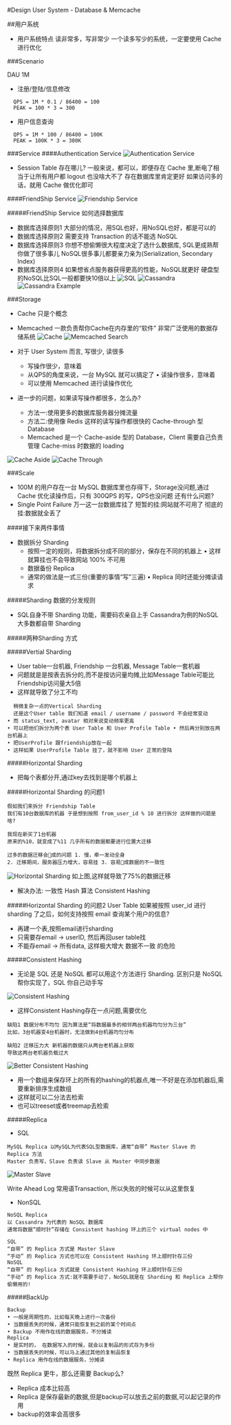 #Design User System - Database & Memcache

##用户系统
-  用户系统特点 读非常多，写非常少 一个读多写少的系统，一定要使用 Cache 进行优化

###Scenario

DAU 1M
- 注册/登陆/信息修改
```
  QPS = 1M * 0.1 / 86400 = 100
  PEAK = 100 * 3 = 300
```
- 用户信息查询
```
  QPS = 1M * 100 / 86400 = 100K
  PEAK = 100K * 3 = 300K
```

###Service
####Authentication Service
![Authentication Service](../image/AuthenticationService.png)
- Session Table 存在哪儿? 一般来说，都可以，即便存在 Cache 里,断电了相当于让所有用户都 logout 也没啥大不了 存在数据库里肯定更好 如果访问多的话，就用 Cache 做优化即可

####FriendShip Service
![Friendship Service](../image/FriendshipService.png)

#####FriendShip Service 如何选择数据库
- 数据库选择原则1 大部分的情况，用SQL也好，用NoSQL也好，都是可以的
- 数据库选择原则2 需要支持 Transaction 的话不能选 NoSQL
- 数据库选择原则3 你想不想偷懒很大程度决定了选什么数据库, SQL更成熟帮你做了很多事儿 NoSQL很多事儿都要亲力亲为(Serialization, Secondary Index)
- 数据库选择原则4 如果想省点服务器获得更高的性能，NoSQL就更好 硬盘型的NoSQL比SQL一般都要快10倍以上
![SQL](../image/SQL.png)
![Cassandra](../image/Cassandra.png)
![Cassandra Example](../image/CassandraExample.png)

###Storage
- Cache 只是个概念
-  Memcached 一款负责帮你Cache在内存里的“软件” 非常广泛使用的数据存储系统
![Cache](../image/Cache.png)
![Memcached Search](../image/MemcachedSearch.png)

- 对于 User System 而言, 写很少, 读很多
  * 写操作很少，意味着
  * 从QPS的角度来说，一台 MySQL 就可以搞定了 • 读操作很多，意味着
  * 可以使用 Memcached 进行读操作优化
- 进一步的问题，如果读写操作都很多，怎么办?
  * 方法一:使用更多的数据库服务器分摊流量
  * 方法二:使用像 Redis 这样的读写操作都很快的 Cache-through 型 Database
  * Memcached 是一个 Cache-aside 型的 Database，Client 需要自己负责管理 Cache-miss 时数据的 loading

![Cache Aside](../image/CacheAside.png)
![Cache Through](../image/CacheThrough.png)

###Scale
- 100M 的用户存在一台 MySQL 数据库里也存得下，Storage没问题,通过 Cache 优化读操作后，只有 300QPS 的写，QPS也没问题 还有什么问题?
- Single Point Failure 万一这一台数据库挂了 短暂的挂:网站就不可用了 彻底的挂:数据就全丢了

####接下来两件事情
- 数据拆分 Sharding
  * 按照一定的规则，将数据拆分成不同的部分，保存在不同的机器上 • 这样就算挂也不会导致网站 100% 不可用
  * 数据备份 Replica
  * 通常的做法是一式三份(重要的事情“写”三遍) • Replica 同时还能分摊读请求

#####Sharding 数据的分发规则
- SQL自身不带 Sharding 功能，需要码农亲自上手 Cassandra为例的NoSQL大多数都自带 Sharding

#####两种Sharding 方式

#####Vertial Sharding
- User table一台机器, Friendship 一台机器, Message Table一套机器
- 问题就是是按表去拆分的,而不是按访问量均摊,比如Message Table可能比Friendship访问量大5倍
- 这样就导致了分工不均

```
  稍微复杂一点的Vertical Sharding
  还是这个User table 我们知道 email / username / password 不会经常变动
• 而 status_text, avatar 相对来说变动频率更高
• 可以把他们拆分为两个表 User Table 和 User Profile Table • 然后再分别放在两台机器上
• 把UserProfile 跟friendship放在一起
• 这样如果 UserProfile Table 挂了，就不影响 User 正常的登陆
```

#####Horizontal Sharding
- 把每个表都分开,通过key去找到是哪个机器上

#####Horizontal Sharding 的问题1
```
假如我们来拆分 Friendship Table
我们有10台数据库的机器 于是想到按照 from_user_id % 10 进行拆分 这样做的问题是啥?

我现在新买了1台机器
原来的%10，就变成了%11 几乎所有的数据都要进行位置大迁移

过多的数据迁移会􏰀成的问题 1. 慢，牵一发动全身
2. 迁移期间，服务器压力增大，容易挂 3. 容易􏰀成数据的不一致性

```
![Horizontal Sharding](../image/HorizontalSharding.png)
如上图,这样就导致了75%的数据迁移

- 解决办法: 一致性 Hash 算法 Consistent Hashing

#####Horizontal Sharding 的问题2
User Table 如果被按照 user_id 进行 sharding 了之后，如何支持按照 email 查询某个用户的信息?
- 再建一个表,按照email进行sharding
- 只需要存email -> userID, 然后再回user table找
- 不能存email -> 所有data, 这样极大增大 数据不一致 的危险 

#####Consistent Hashing
- 无论是 SQL 还是 NoSQL 都可以用这个方法进行 Sharding. 区别只是 NoSQL 帮你实现了，SQL 你自己动手写

![Consistent Hashing](../image/ConsistentHashing.png)
- 这样Consistent Hashing存在一点问题,需要优化

```
缺陷1 数据分布不均匀 因为算法是“将数据最多的相邻两台机器均匀分为三台”
比如，3台机器变4台机器时，无法做到4台机器均匀分布

缺陷2 迁移压力大 新机器的数据只从两台老机器上获取
导致这两台老机器负载过大
```
![Better Consistent Hashing](../image/BetterConsistentHashing.png)
- 用一个数组来保存环上的所有的hashing的机器点,唯一不好是在添加机器后,需要重新排序生成数组
- 这样就可以二分法去检索
- 也可以treeset或者treemap去检索

#####Replica

- SQL
```
MySQL Replica 以MySQL为代表SQL型数据库，通常“自带” Master Slave 的
Replica 方法
Master 负责写，Slave 负责读 Slave 从 Master 中同步数据

```

![Master Slave](../image/MasterSlave.png)

Write Ahead Log 常用语Transaction, 所以失败的时候可以从这里恢复

- NonSQL

```
NoSQL Replica
以 Cassandra 为代表的 NoSQL 数据库
通常将数据“顺时针”存储在 Consistent hashing 环上的三个 virtual nodes 中

```

```
SQL
“自带” 的 Replica 方式是 Master Slave
“手动” 的 Replica 方式也可以在 Consistent Hashing 环上顺时针存三份
NoSQL
“自带” 的 Replica 方式就是 Consistent Hashing 环上顺时针存三份
“手动” 的 Replica 方式:就不需要手动了，NoSQL就是在 Sharding 和 Replica 上帮你偷懒用的!
```
#####BackUp
```
Backup
• 一般是周期性的，比如每天晚上进行一次备份
• 当数据丢失的时候，通常只能恢复到之前的某个时间点
• Backup 不用作在线的数据服务，不分摊读
Replica
• 是实时的， 在数据写入的时候，就会以复制品的形式存为多份
• 当数据丢失的时候，可以马上通过其他的复制品恢复
• Replica 用作在线的数据服务，分摊读
```
既然 Replica 更牛，那么还需要 Backup么?
- Replica 成本比较高
- Replica 是保存最新的数据,但是backup可以放去之前的数据,可以起记录的作用
- backup的效率会高很多
